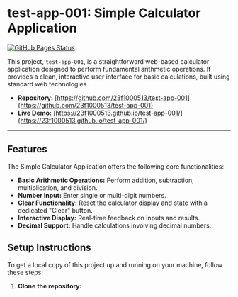 # test-app-001: Simple Calculator Application

[![GitHub Pages Status](https://github.com/23f1000513/test-app-001/actions/workflows/deploy.yml/badge.svg)](https://github.com/23f1000513/test-app-001/actions/workflows/deploy.yml)

This project, `test-app-001`, is a straightforward web-based calculator application designed to perform fundamental arithmetic operations. It provides a clean, interactive user interface for basic calculations, built using standard web technologies.

*   **Repository:** [https://github.com/23f1000513/test-app-001](https://github.com/23f1000513/test-app-001)
*   **Live Demo:** [https://23f1000513.github.io/test-app-001/](https://23f1000513.github.io/test-app-001/)

---

## Features

The Simple Calculator Application offers the following core functionalities:

*   **Basic Arithmetic Operations:** Perform addition, subtraction, multiplication, and division.
*   **Number Input:** Enter single or multi-digit numbers.
*   **Clear Functionality:** Reset the calculator display and state with a dedicated "Clear" button.
*   **Interactive Display:** Real-time feedback on inputs and results.
*   **Decimal Support:** Handle calculations involving decimal numbers.

## Setup Instructions

To get a local copy of this project up and running on your machine, follow these steps:

1.  **Clone the repository:**